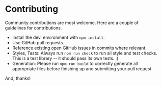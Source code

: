 Contributing
============

Community contributions are most welcome. Here are a couple of guidelines for
contributions.

* Install the dev. environment with `npm install`.
* Use GitHub pull requests.
* Reference existing open GitHub issues in commits where relevant.
* Styles, Tests: Always run `npm run check` to run all style and test checks.
  This is a test library -- it should pass its own tests. ;)
* Generation: Please run `npm run build` to correctly generate all appropriate files
  before finishing up and submitting your pull request.

And, thanks!

